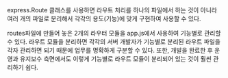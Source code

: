 express.Route 클래스를 사용하면 라우트 처리를 하나의 파일에서 하는 것이 아니라 여러 개의 파일로 분리해서 각각의 용도(기능)에 맞게 구현하여 사용할 수 있다.

routes파일에 만들어 놓은 2개의 라우터 모듈을 app.js에서 사용하여 기능별로 관리할 수 있다.
라우트 모듈을 분리하면 각각의 서버 개발자가 기능별로 분리된 라우트 파일을 각자 관리하면 되기 때문에 업무를 명확하게 구분할 수 있다.
또한, 개발을 완료한 후 운영과 유지보수 측면에서도 이렇게 기능별로 라우트 모듈이 분리되어 있는 것이 훨씬 관리하기 쉽다.
